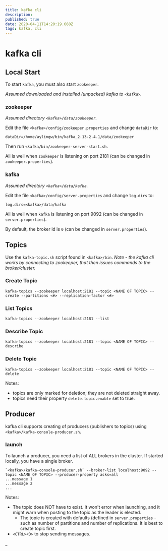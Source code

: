 ```yaml
---
title: kafka cli
description: 
published: true
date: 2020-04-11T14:20:19.660Z
tags: kafka, cli
---
```


# kafka cli



## Local Start
To start `kafka`, you must also start `zookeeper`.

_Assumed downloaded and installed (unpacked) kafka to `<kafka>`._

### zookeeper
_Assumed directory `<kafka>/data/zookeeper`._

Edit the file `<kafka>/config/zookeeper.properties` and change `dataDir` to:
```
dataDir=/home/aylingw/bin/kafka_2.13-2.4.1/data/zookeeper
```

Then run `<kafka/bin/zookeeper-server-start.sh`.

All is well when `zookeeper` is listening on port 2181 (can be changed in `zookeeper.properties`).

### kafka
_Assumed directory `<kafka>/data/kafka`._


Edit the file `<kafka>/config/server.properties` and change `log.dirs` to:
```
log.dirs=<kafka>/data/kafka
```

All is well when `kafka` is listening on port 9092 (can be changed in `server.properties`).

By default, the broker id is `0` (can be changed in `server.properties`).


## Topics
Use the `kafka-topic.sh` script found in `<kafka>/bin`. _Note - the kafka cli works by connecting to zookeeper, that then issues commands to the broker/cluster._

### Create Topic
```
kafka-topics --zookeeper localhost:2181 --topic <NAME OF TOPIC> --create --partitions <#> --replication-factor <#>
```

### List Topics
```
kafka-topics --zookeeper localhost:2181 --list
```

### Describe Topic
```
kafka-topics --zookeeper localhost:2181 --topic <NAME OF TOPIC> --describe
```


### Delete Topic
```
kafka-topics --zookeeper localhost:2181 --topic <NAME OF TOPIC> --delete
```

Notes:
* topics are only marked for deletion; they are not deleted straight away.
* topics need their property `delete.topic.enable` set to true.


## Producer
kafka cli supports creating of producers (publishers to topics) using `<kafka>/kafka-console-producer.sh`.

### launch
To launch a producer, you need a list of ALL brokers in the cluster. If started locally, you have a single broker.

```
`<kafka>/kafka-console-producer.sh` --broker-list localhost:9092 --topic <NAME OF TOPIC> --producer-property acks=all
...message 1
...message 2
...
```

Notes:
* The topic does NOT have to exist. It won't error when launching, and it might warn when posting to the topic as the leader is elected.
  * The topic is created with defaults (defined in `server.properties` - such as number of partitions and number of replications. It is best to create topic first.
* `<CTRL><D>` to stop sending messages.




_